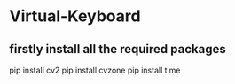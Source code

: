 # Virtual-Keyboard
## firstly install all the required packages
pip install cv2
pip install cvzone
pip install time

